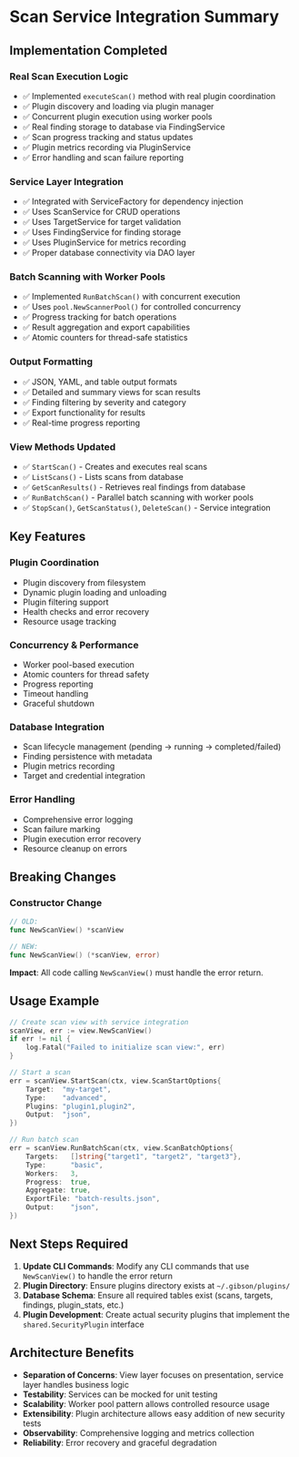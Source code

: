 # Scan Service Integration Summary

## Implementation Completed

### Real Scan Execution Logic
- ✅ Implemented `executeScan()` method with real plugin coordination
- ✅ Plugin discovery and loading via plugin manager
- ✅ Concurrent plugin execution using worker pools
- ✅ Real finding storage to database via FindingService
- ✅ Scan progress tracking and status updates
- ✅ Plugin metrics recording via PluginService
- ✅ Error handling and scan failure reporting

### Service Layer Integration
- ✅ Integrated with ServiceFactory for dependency injection
- ✅ Uses ScanService for CRUD operations
- ✅ Uses TargetService for target validation
- ✅ Uses FindingService for finding storage
- ✅ Uses PluginService for metrics recording
- ✅ Proper database connectivity via DAO layer

### Batch Scanning with Worker Pools
- ✅ Implemented `RunBatchScan()` with concurrent execution
- ✅ Uses `pool.NewScannerPool()` for controlled concurrency
- ✅ Progress tracking for batch operations
- ✅ Result aggregation and export capabilities
- ✅ Atomic counters for thread-safe statistics

### Output Formatting
- ✅ JSON, YAML, and table output formats
- ✅ Detailed and summary views for scan results
- ✅ Finding filtering by severity and category
- ✅ Export functionality for results
- ✅ Real-time progress reporting

### View Methods Updated
- ✅ `StartScan()` - Creates and executes real scans
- ✅ `ListScans()` - Lists scans from database
- ✅ `GetScanResults()` - Retrieves real findings from database
- ✅ `RunBatchScan()` - Parallel batch scanning with worker pools
- ✅ `StopScan()`, `GetScanStatus()`, `DeleteScan()` - Service integration

## Key Features

### Plugin Coordination
- Plugin discovery from filesystem
- Dynamic plugin loading and unloading
- Plugin filtering support
- Health checks and error recovery
- Resource usage tracking

### Concurrency & Performance
- Worker pool-based execution
- Atomic counters for thread safety
- Progress reporting
- Timeout handling
- Graceful shutdown

### Database Integration
- Scan lifecycle management (pending → running → completed/failed)
- Finding persistence with metadata
- Plugin metrics recording
- Target and credential integration

### Error Handling
- Comprehensive error logging
- Scan failure marking
- Plugin execution error recovery
- Resource cleanup on errors

## Breaking Changes

### Constructor Change
```go
// OLD:
func NewScanView() *scanView

// NEW:
func NewScanView() (*scanView, error)
```

**Impact**: All code calling `NewScanView()` must handle the error return.

## Usage Example

```go
// Create scan view with service integration
scanView, err := view.NewScanView()
if err != nil {
    log.Fatal("Failed to initialize scan view:", err)
}

// Start a scan
err = scanView.StartScan(ctx, view.ScanStartOptions{
    Target:  "my-target",
    Type:    "advanced",
    Plugins: "plugin1,plugin2",
    Output:  "json",
})

// Run batch scan
err = scanView.RunBatchScan(ctx, view.ScanBatchOptions{
    Targets:   []string{"target1", "target2", "target3"},
    Type:      "basic",
    Workers:   3,
    Progress:  true,
    Aggregate: true,
    ExportFile: "batch-results.json",
    Output:    "json",
})
```

## Next Steps Required

1. **Update CLI Commands**: Modify any CLI commands that use `NewScanView()` to handle the error return
2. **Plugin Directory**: Ensure plugins directory exists at `~/.gibson/plugins/`
3. **Database Schema**: Ensure all required tables exist (scans, targets, findings, plugin_stats, etc.)
4. **Plugin Development**: Create actual security plugins that implement the `shared.SecurityPlugin` interface

## Architecture Benefits

- **Separation of Concerns**: View layer focuses on presentation, service layer handles business logic
- **Testability**: Services can be mocked for unit testing
- **Scalability**: Worker pool pattern allows controlled resource usage
- **Extensibility**: Plugin architecture allows easy addition of new security tests
- **Observability**: Comprehensive logging and metrics collection
- **Reliability**: Error recovery and graceful degradation
